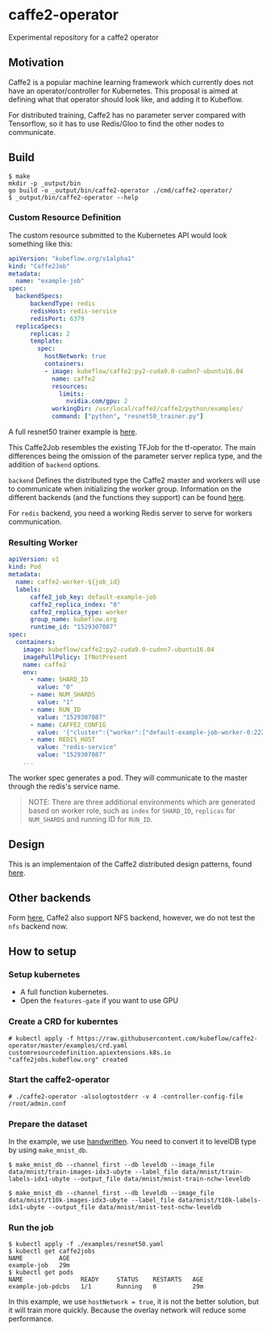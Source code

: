 # caffe2-operator
Experimental repository for a caffe2 operator

## Motivation
Caffe2 is a popular machine learning framework which currently does not have an operator/controller for Kubernetes. This proposal is aimed at defining what that operator should look like, and adding it to Kubeflow.

For distributed training, Caffe2 has no parameter server compared with Tensorflow, so it has to use Redis/Gloo to find the other nodes to communicate.

## Build
```
$ make
mkdir -p _output/bin
go build -o _output/bin/caffe2-operator ./cmd/caffe2-operator/
$ _output/bin/caffe2-operator --help

```

### Custom Resource Definition
The custom resource submitted to the Kubernetes API would look something like this:
```yaml
apiVersion: "kubeflow.org/v1alpha1"
kind: "Caffe2Job"
metadata:
  name: "example-job"
spec:
  backendSpecs:
      backendType: redis
      redisHost: redis-service
      redisPort: 6379
  replicaSpecs:
      replicas: 2
      template:
        spec:
          hostNetwork: true
          containers:
          - image: kubeflow/caffe2:py2-cuda9.0-cudnn7-ubuntu16.04
            name: caffe2
            resources:
              limits:
                nvidia.com/gpu: 2
            workingDir: /usr/local/caffe2/caffe2/python/examples/
            command: ["python", "resnet50_trainer.py"]
```

A full resnet50 trainer example is [here](./examples/resnet50.yaml).

This Caffe2Job resembles the existing TFJob for the tf-operator.  The main differences being the omission of the parameter server replica type, and the addition of `backend` options.

`backend` Defines the distributed type the Caffe2 master and workers will use to communicate when initializing the worker group. Information on the different backends (and the functions they support) can be found [here](https://caffe2.ai/docs/distributed-training.html).

For `redis` backend, you need a working Redis server to serve for workers communication.

### Resulting Worker
```yaml
apiVersion: v1
kind: Pod
metadata:
  name: caffe2-worker-${job_id}
  labels:
      caffe2_job_key: default-example-job
      caffe2_replica_index: "0"
      caffe2_replica_type: worker
      group_name: kubeflow.org
      runtime_id: "1529307087"
spec:
  containers:
    image: kubeflow/caffe2:py2-cuda9.0-cudnn7-ubuntu16.04
    imagePullPolicy: IfNotPresent
    name: caffe2
    env:
      - name: SHARD_ID
        value: "0"
      - name: NUM_SHARDS
        value: "1"
      - name: RUN_ID
        value: "1529307087"
      - name: CAFFE2_CONFIG
        value: '{"cluster":{"worker":["default-example-job-worker-0:2222"]},"task":{"type":"worker","index":0}}'
      - name: REDIS_HOST
        value: "redis-service"
        value: "1529307087"
    ...
```

The worker spec generates a pod. They will communicate to the master through the redis's service name.

>NOTE: There are three additional environments which are generated based on worker role, such as `index` for `SHARD_ID`, `replicas` for `NUM_SHARDS` and running ID for `RUN_ID`.

## Design
This is an implementaion of the Caffe2 distributed design patterns, found [here](https://caffe2.ai/docs/SynchronousSGD.html).

## Other backends

Form [here](https://caffe2.ai/docs/distributed-training.html), Caffe2 also support NFS backend, however, we do not test the `nfs` backend now. 

## How to setup

### Setup kubernetes
* A full function kubernetes.
* Open the `features-gate` if you want to use GPU

### Create a CRD for kuberntes

```
# kubectl apply -f https://raw.githubusercontent.com/kubeflow/caffe2-operator/master/examples/crd.yaml
customresourcedefinition.apiextensions.k8s.io "caffe2jobs.kubeflow.org" created
```

### Start the caffe2-operator

```
# ./caffe2-operator -alsologtostderr -v 4 -controller-config-file /root/admin.conf
```

### Prepare the dataset

In the example, we use [handwritten](http://yann.lecun.com/exdb/mnist/). You need to convert it to levelDB type by using `make_mnist_db`.
```
$ make_mnist_db --channel_first --db leveldb --image_file data/mnist/train-images-idx3-ubyte --label_file data/mnist/train-labels-idx1-ubyte --output_file data/mnist/mnist-train-nchw-leveldb 

$ make_mnist_db --channel_first --db leveldb --image_file data/mnist/t10k-images-idx3-ubyte --label_file data/mnist/t10k-labels-idx1-ubyte --output_file data/mnist/mnist-test-nchw-leveldb 
```

### Run the job

```
$ kubectl apply -f ./examples/resnet50.yaml
$ kubectl get caffe2jobs
NAME          AGE
example-job   29m
$ kubectl get pods
NAME                READY     STATUS    RESTARTS   AGE
example-job-pdcbs   1/1       Running   0          29m
```

In this example, we use `hostNetwork = true`, it is not the better solution, but it will train more quickly. Because the overlay network will reduce some performance.
